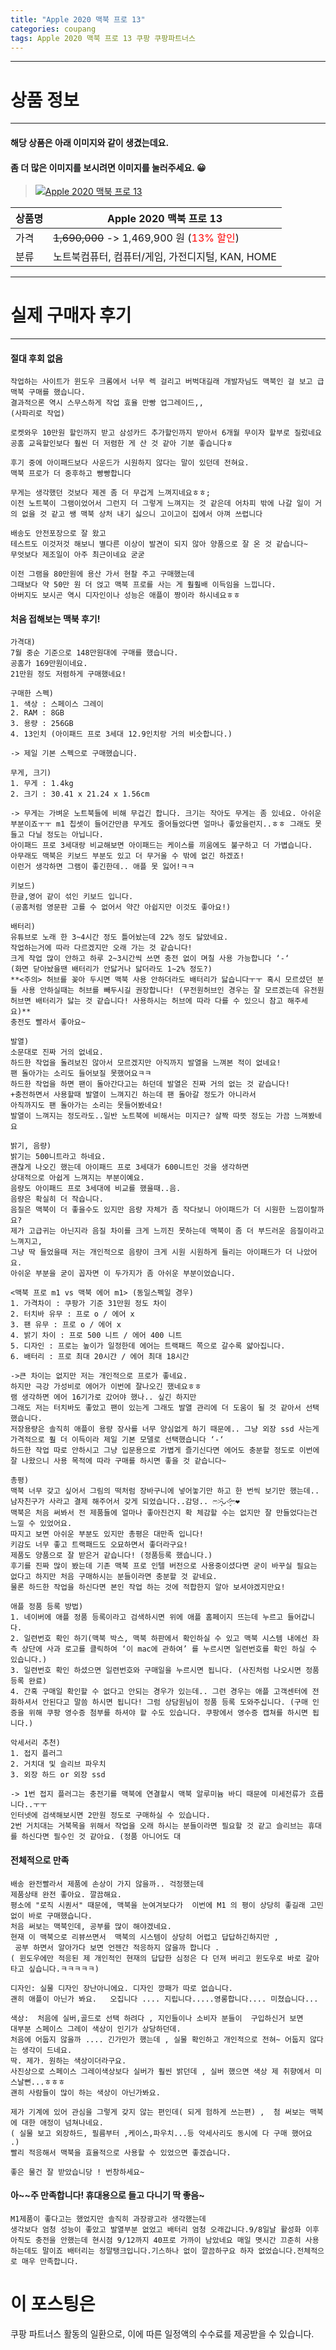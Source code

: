 ```yaml
---
title: "Apple 2020 맥북 프로 13"
categories: coupang
tags: Apple 2020 맥북 프로 13 쿠팡 쿠팡파트너스
---
```

---

# 상품 정보

---

#### 해당 상품은 아래 이미지와 같이 생겼는데요. 
#### 좀 더 많은 이미지를 보시려면 이미지를 눌러주세요. 😀
> [![Apple 2020 맥북 프로 13](https://static.coupangcdn.com/image/retail/images/399533915972256-487d3444-63a2-492f-9c22-c7f60ec4c9a8.jpg)](https://link.coupang.com/re/AFFSDP?lptag=AF4416228&subid=AF4416228&pageKey=4322481029&itemId=5033260815&vendorItemId=72343055442&traceid=V0-153-d244ecbcf08bb2e4)

상품명 | Apple 2020 맥북 프로 13
-------|-------
가격 | ~~1,690,000~~ -> 1,469,900 원 (<span style="color:red">13% 할인</span>)
분류 | 노트북컴퓨터, 컴퓨터/게임, 가전디지털, KAN, HOME

---

# 실제 구매자 후기

---


####    절대 후회 없음
    작업하는 사이트가 윈도우 크롬에서 너무 렉 걸리고 버벅대길래 개발자님도 맥북인 걸 보고 급 맥북 구매를 했습니다.
    결과적으론 역시 스무스하게 작업 효율 만빵 업그레이드,,
    (사파리로 작업)
    
    로켓와우 10만원 할인까지 받고 삼성카드 추가할인까지 받아서 6개월 무이자 할부로 질렀네요
    공홈 교육할인보다 훨씬 더 저렴한 게 산 것 같아 기분 좋습니다ㅎ
    
    후기 중에 아이패드보다 사운드가 시원하지 않다는 말이 있던데 전혀요.
    맥북 프로가 더 중후하고 빵빵합니다
    
    무게는 생각했던 것보다 제겐 좀 더 무겁게 느껴지네요ㅎㅎ;
    이전 노트북이 그램이었어서 그런지 더 그렇게 느껴지는 것 같은데 어차피 밖에 나갈 일이 거의 없을 것 같고 쌩 맥북 상처 내기 싫으니 고이고이 집에서 아껴 쓰렵니다
    
    배송도 안전포장으로 잘 왔고
    테스트도 이것저것 해보니 별다른 이상이 발견이 되지 않아 양품으로 잘 온 것 같습니다~
    무엇보다 제조일이 아주 최근이네요 굳굳
    
    이전 그램을 80만원에 용산 가서 현찰 주고 구매했는데
    그때보다 약 50만 원 더 얹고 맥북 프로를 사는 게 훨훨배 이득임을 느낍니다.
    아버지도 보시곤 역시 디자인이나 성능은 애플이 짱이라 하시네요ㅎㅎ

####    처음 접해보는 맥북 후기!
    가격대)
    7월 중순 기준으로 148만원대에 구매를 했습니다.
    공홈가 169만원이네요.
    21만원 정도 저렴하게 구매했네요!
    
    구매한 스펙)
    1. 색상 : 스페이스 그레이
    2. RAM : 8GB
    3. 용량 : 256GB
    4. 13인치 (아이패드 프로 3세대 12.9인치랑 거의 비슷합니다.)
    
    -> 제일 기본 스펙으로 구매했습니다.
    
    무게, 크기)
    1. 무게 : 1.4kg
    2. 크기 : 30.41 x 21.24 x 1.56cm
    
    -> 무게는 가벼운 노트북들에 비해 무겁긴 합니다. 크기는 작아도 무게는 좀 있네요. 아쉬운 부분이죠ㅜㅜ m1 칩셋이 들어간만큼 무게도 줄어들었다면 얼마나 좋았을런지..ㅎㅎ 그래도 못 들고 다닐 정도는 아닙니다.
    아이패드 프로 3세대랑 비교해보면 아이패드는 케이스를 끼움에도 불구하고 더 가볍습니다.
    아무래도 맥북은 키보드 부분도 있고 더 무거울 수 밖에 없긴 하겠죠!
    이런거 생각하면 그램이 좋긴한데.. 애플 못 잃어!ㅋㅋ
    
    키보드)
    한글,영어 같이 섞인 키보드 입니다.
    (공홈처럼 영문판 고를 수 없어서 약간 아쉽지만 이것도 좋아요!)
    
    배터리)
    유튜브로 노래 한 3~4시간 정도 틀어놨는데 22% 정도 닳았네요.
    작업하는거에 따라 다르겠지만 오래 가는 것 같습니다!
    크게 작업 많이 안하고 하루 2~3시간씩 쓰면 충전 없이 며칠 사용 가능합니다 ‘-‘
    (화면 닫아놨을땐 배터리가 안닳거나 닳더라도 1~2% 정도?)
    **<주의> 허브를 꽂아 두시면 맥북 사용 안하더라도 배터리가 닳습니다ㅜㅜ 혹시 모르셨던 분들 사용 안하실때는 허브를 빼두시길 권장합니다! (무전원허브인 경우는 잘 모르겠는데 유전원허브면 배터리가 닳는 것 같습니다! 사용하시는 허브에 따라 다를 수 있으니 참고 해주세요)**
    충전도 빨라서 좋아요~
    
    발열)
    소문대로 진짜 거의 없네요.
    하드한 작업을 돌려보진 않아서 모르겠지만 아직까지 발열을 느껴본 적이 없네요!
    팬 돌아가는 소리도 들어보질 못했어요ㅋㅋ
    하드한 작업을 하면 팬이 돌아간다고는 하던데 발열은 진짜 거의 없는 것 같습니다!
    +충전하면서 사용할때 발열이 느껴지긴 하는데 팬 돌아갈 정도가 아니라서
    아직까지도 팬 돌아가는 소리는 못들어봤네요!
    발열이 느껴지는 정도라도..일반 노트북에 비해서는 미지근? 살짝 따뜻 정도는 가끔 느껴봤네요
    
    밝기, 음량)
    밝기는 500니트라고 하네요.
    괜찮게 나오긴 했는데 아이패드 프로 3세대가 600니트인 것을 생각하면
    상대적으로 아쉽게 느껴지는 부분이예요.
    음량도 아이패드 프로 3세대에 비교를 했을때..음.
    음량은 확실히 더 작습니다.
    음질은 맥북이 더 좋을수도 있지만 음량 자체가 좀 작다보니 아이패드가 더 시원한 느낌이랄까요?
    제가 고급귀는 아닌지라 음질 차이를 크게 느끼진 못하는데 맥북이 좀 더 부드러운 음질이라고 느껴지고,
    그냥 딱 들었을때 저는 개인적으로 음량이 크게 시원 시원하게 들리는 아이패드가 더 나았어요.
    아쉬운 부분을 굳이 꼽자면 이 두가지가 좀 아쉬운 부분이었습니다.
    
    <맥북 프로 m1 vs 맥북 에어 m1> (동일스펙일 경우)
    1. 가격차이 : 쿠팡가 기준 31만원 정도 차이
    2. 터치바 유무 : 프로 o / 에어 x
    3. 팬 유무 : 프로 o / 에어 x
    4. 밝기 차이 : 프로 500 니트 / 에어 400 니트
    5. 디자인 : 프로는 높이가 일정한데 에어는 트랙패드 쪽으로 갈수록 얇아집니다.
    6. 배터리 : 프로 최대 20시간 / 에어 최대 18시간
    
    ->큰 차이는 없지만 저는 개인적으로 프로가 좋네요.
    하지만 극강 가성비로 에어가 이번에 잘나오긴 했네요ㅎㅎ
    램 생각하면 에어 16기가로 갔어야 했나.. 싶긴 하지만
    그래도 저는 터치바도 좋았고 팬이 있는게 그래도 발열 관리에 더 도움이 될 것 같아서 선택했습니다.
    저장용량은 솔직히 애플이 용량 장사를 너무 양심없게 하기 때문에.. 그냥 외장 ssd 사는게 가격적으로 훨 더 이득이라 제일 기본 모델로 선택했습니다 ‘-‘
    하드한 작업 따로 안하시고 그냥 입문용으로 가볍게 즐기신다면 에어도 충분할 정도로 이번에 잘 나왔으니 사용 목적에 따라 구매를 하시면 좋을 것 같습니다~
    
    총평)
    맥북 너무 갖고 싶어서 그림의 떡처럼 장바구니에 넣어놓기만 하고 한 번씩 보기만 했는데.. 남자친구가 사라고 결제 해주어서 갖게 되었습니다..감덩.. ෆ˃̵͈̑ᴗ˂̵͈̑ෆ❤️
    맥북은 처음 써봐서 전 제품들에 얼마나 좋아진건지 확 체감할 수는 없지만 잘 만들었다는건 느낄 수 있었어요.
    따지고 보면 아쉬운 부분도 있지만 총평은 대만족 입니다!
    키감도 너무 좋고 트랙패드도 오묘하면서 좋더라구요!
    제품도 양품으로 잘 받은거 같습니다! (정품등록 했습니다.)
    후기를 진짜 많이 봤는데 기존 맥북 프로 인텔 버전으로 사용중이셨다면 굳이 바꾸실 필요는 없다고 하지만 처음 구매하시는 분들이라면 충분할 것 같네요.
    물론 하드한 작업을 하신다면 본인 작업 하는 것에 적합한지 알아 보셔야겠지만요! 
    
    애플 정품 등록 방법)
    1. 네이버에 애플 정품 등록이라고 검색하시면 위에 애플 홈페이지 뜨는데 누르고 들어갑니다.
    2. 일련번호 확인 하기(맥북 박스, 맥북 하판에서 확인하실 수 있고 맥북 시스템 내에선 좌측 상단에 사과 로고를 클릭하여 ‘이 mac에 관하여’ 를 누르시면 일련번호를 확인 하실 수 있습니다.)
    3. 일련번호 확인 하셨으면 일련번호와 구매일을 누르시면 됩니다. (사진처럼 나오시면 정품 등록 완료)
    4. 간혹 구매일 확인할 수 없다고 안되는 경우가 있는데.. 그런 경우는 애플 고객센터에 전화하셔서 안된다고 말씀 하시면 됩니다! 그럼 상담원님이 정품 등록 도와주십니다. (구매 인증을 위해 쿠팡 영수증 첨부를 하셔야 할 수도 있습니다. 쿠팡에서 영수증 캡쳐를 하시면 됩니다.)
    
    악세서리 추천)
    1. 접지 플러그
    2. 거치대 및 슬리브 파우치
    3. 외장 하드 or 외장 ssd
    
    -> 1번 접지 플러그는 충전기를 맥북에 연결할시 맥북 알루미늄 바디 때문에 미세전류가 흐릅니다..ㅜㅜ
    인터넷에 검색해보시면 2만원 정도로 구매하실 수 있습니다.
    2번 거치대는 거북목을 위해서 작업을 오래 하시는 분들이라면 필요할 것 같고 슬리브는 휴대를 하신다면 필수인 것 같아요. (정품 아니어도 대

####    전체적으로 만족
    배송 완전빨라서 제품에 손상이 가지 않을까.. 걱정했는데 
    제품상태 완전 좋아요. 깔끔해요. 
    평소에 "로직 시퀀서" 때문에, 맥북을 눈여겨보다가  이번에 M1 의 평이 상당히 좋길래 고민없이 바로 구매했습니다.
    처음 써보는 맥북인데, 공부를 많이 해야겠네요. 
    현재 이 맥북으로 리뷰쓰면서  맥북의 시스템이 상당히 어렵고 답답하긴하지만 ,
     공부 하면서 알아가다 보면 언젠간 적응하지 않을까 합니다 .    
    ( 윈도우에만 적응된 제 개인적인 현재의 답답한 심정은 다 던져 버리고 윈도우로 바로 갈아타고 싶습니다.ㅋㅋㅋㅋㅋ)  
    
    디자인: 실물 디자인 장난아니에요. 디자인 깡패가 따로 없습니다. 
    괜히 애플이 아닌가 봐요.   오집니다 .... 지립니다.....영롱합니다.... 미쳤습니다...  
    
    색상:  처음에 실버,골드로 선택 하려다 , 지인들이나 소비자 분들이  구입하신거 보면 
    대부분 스페이스 그레이 색상이 인기가 상당하던데. 
    처음에 어둡지 않을까 .... 긴가민가 했는데 , 실물 확인하고 개인적으로 전혀~ 어둡지 않다는 생각이 드네요. 
    딱. 제가. 원하는 색상이더라구요. 
    사진상으로 스페이스 그레이색상보다 실버가 훨씬 밝던데 , 실버 했으면 색상 제 취향에서 미스날뻔...ㅎㅎㅎ 
    괜히 사람들이 많이 하는 색상이 아닌가봐요.       
    
    제가 기계에 있어 관심을 그렇게 갖지 않는 편인데( 되게 험하게 쓰는편) ,  첨 써보는 맥북에 대한 애정이 넘쳐나네요. 
    ( 실물 보고 외장하드, 필름부터 ,케이스,파우치...등 악세사리도 동시에 다 구매 했어요 .)   
    빨리 적응해서 맥북을 효율적으로 사용할 수 있었으면 좋겠습니다.  
    
    좋은 물건 잘 받았습니당 ! 번창하세요~

####    아~~주 만족합니다! 휴대용으로 들고 다니기 딱 좋음~
    M1제품이 좋다고는 했었지만 솔직히 과장광고라 생각했는데 
    생각보다 엄청 성능이 좋았고 발열부분 없었고 배터리 엄청 오래갑니다.9/8일날 활성화 이후 아직도 충전을 안했는데 현시점 9/12까지 40프로 가까이 남았네요 매일 몃시간 끄준히 사용하는데도 말이죠 배터리는 정말탱크입니다.기스하나 없이 깔끔하구요 하자 없었습니다.전체적으로 매우 만족합니다.



# 이 포스팅은
쿠팡 파트너스 활동의 일환으로, 이에 따른 일정액의 수수료를 제공받을 수 있습니다.